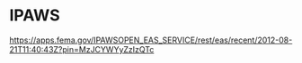 # IPAWS
https://apps.fema.gov/IPAWSOPEN_EAS_SERVICE/rest/eas/recent/2012-08-21T11:40:43Z?pin=MzJCYWYyZzIzQTc
